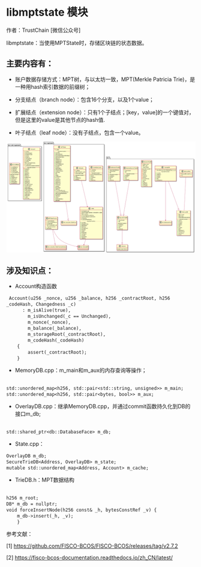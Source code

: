 #  libmptstate 模块
作者：TrustChain [微信公众号]

libmptstate：当使用MPTState时，存储区块链的状态数据。

## 主要内容有：

+ 账户数据存储方式：MPT树，与以太坊一致，MPT(Merkle Patricia Trie)，是一种用hash索引数据的前缀树；

+ 分支结点（branch node）：包含16个分支，以及1个value；

+ 扩展结点（extension node）：只有1个子结点；[key，value]的一个键值对，但是这里的value是其他节点的hash值.

+ 叶子结点（leaf node）：没有子结点，包含一个value。

![](../../../../images/articles/sourceCode_knowledge_map/libmptstate.png)


## 涉及知识点：

+ Account构造函数
```
 Account(u256 _nonce, u256 _balance, h256 _contractRoot, h256 _codeHash, Changedness _c)
      : m_isAlive(true),
        m_isUnchanged(_c == Unchanged),
        m_nonce(_nonce),
        m_balance(_balance),
        m_storageRoot(_contractRoot),
        m_codeHash(_codeHash)
    {
        assert(_contractRoot);
    }
```

+ MemoryDB.cpp：m_main和m_aux的内存查询等操作；
```

std::unordered_map<h256, std::pair<std::string, unsigned>> m_main;
std::unordered_map<h256, std::pair<bytes, bool>> m_aux;
```

+ OverlayDB.cpp：继承MemoryDB.cpp，并通过commit函数持久化到DB的接口m_db;
```

std::shared_ptr<db::DatabaseFace> m_db;
```
+ State.cpp：
```
OverlayDB m_db;
SecureTrieDB<Address, OverlayDB> m_state;  
mutable std::unordered_map<Address, Account> m_cache;
```

+ TrieDB.h：MPT数据结构
```

h256 m_root;
DB* m_db = nullptr; 
void forceInsertNode(h256 const& _h, bytesConstRef _v) { 
    m_db->insert(_h, _v); 
    }
```

参考文献：

[1] https://github.com/FISCO-BCOS/FISCO-BCOS/releases/tag/v2.7.2

[2] https://fisco-bcos-documentation.readthedocs.io/zh_CN/latest/